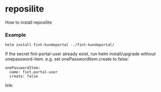 # reposilite

How to install reposilite

### Example
`helm install fint-kundeportal -./fint-kundeportal/`

If the secret fint-portal-user already exist, run helm install/upgrade without onepassword-item. 
e.g. set onePasswordItem.create to false:

```
onePasswordItem: 
  name: fint-portal-user
  create: false
```

link: 